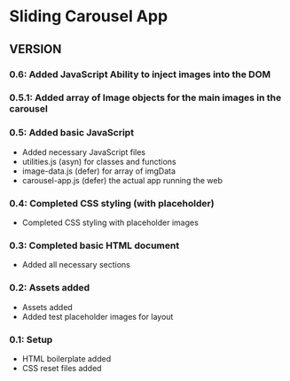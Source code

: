 # Sliding Carousel App

## VERSION

### 0.6: Added JavaScript Ability to inject images into the DOM

### 0.5.1: Added array of Image objects for the main images in the carousel

### 0.5: Added basic JavaScript

* Added necessary JavaScript files
* utilities.js (asyn) for classes and functions
* image-data.js (defer) for array of imgData
* carousel-app.js (defer) the actual app running the web

### 0.4: Completed CSS styling (with placeholder)

* Completed CSS styling with placeholder images

### 0.3: Completed basic HTML document

* Added all necessary sections

### 0.2: Assets added

* Assets added
* Added test placeholder images for layout

### 0.1: Setup

* HTML boilerplate added
* CSS reset files added